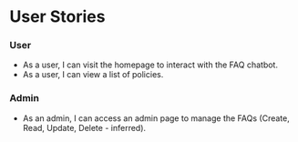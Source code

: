 # User Stories

### User

-   As a user, I can visit the homepage to interact with the FAQ chatbot.
-   As a user, I can view a list of policies.

### Admin

-   As an admin, I can access an admin page to manage the FAQs (Create, Read, Update, Delete - inferred).

